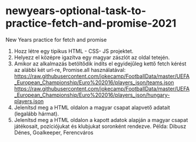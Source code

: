 # newyears-optional-task-to-practice-fetch-and-promise-2021
New Years practice for fetch and promise

1. Hozz létre egy tipikus HTML - CSS- JS projektet.
2. Helyezz el középre igazítva egy magyar zászlót az oldal tetején.
3. Amikor az alkalmazás betöltődik indíts el egyidejűleg kettő fetch kérést az alábbi két url-re, Promise.all használatával:
https://raw.githubusercontent.com/jokecamp/FootballData/master/UEFA_European_Championship/Euro%202016/players_json/teams.json
https://raw.githubusercontent.com/jokecamp/FootballData/master/UEFA_European_Championship/Euro%202016/players_json/hungary-players.json
4. Jelenítsd meg a HTML oldalon a magyar csapat alapvető adatait (legalább hármat).
5. Jelenítsd meg a HTML oldalon a kapott adatok alapján a magyar csapat játékosait, pozíciójukat és klubjukat soronként rendezve. Példa: Dibusz Dénes, Goalkeeper, Ferencváros